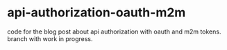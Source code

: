 # api-authorization-oauth-m2m

code for the blog post about api authorization with oauth and m2m tokens. branch with work in progress.
